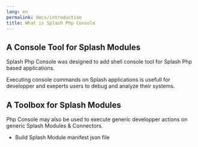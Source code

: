```yaml
---
lang: en
permalink: docs/introduction
title: What is Splash Php Console
---
```


## A Console Tool for Splash Modules

Splash Php Console was designed to add shell console tool for Splash Php based applications.

Executing console commands on Splash applications is usefull for developper and exeperts users to debug and analyze their systems.

## A Toolbox for Splash Modules

Php Console may also be used to execute generic developper actions on generic Splash Modules & Connectors. 

* Build Splash Module manifest json file
